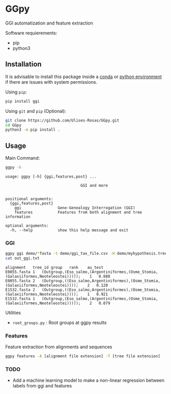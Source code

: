 # GGpy

GGI automatization and feature extraction

Software requierements:

* pip
* python3


## Installation

It is advisable to install this package inside a [conda](https://docs.conda.io/projects/conda/en/latest/user-guide/tasks/manage-environments.html) or [python environment](https://docs.python.org/3/library/venv.html) if there are issues with system permissions.

Using `pip`:

<!-- # pip install numpy # needed for python<3.7 -->

```Bash
pip install ggi
```

Using `git` and `pip` (Optional):
<!-- python3 -m pip install numpy # needed for python<3.7 -->
```Bash
git clone https://github.com/Ulises-Rosas/GGpy.git
cd GGpy
python3 -m pip install .
```

## Usage

Main Command:

```Bash
ggpy -h
```

```
usage: ggpy [-h] {ggi,features,post} ...

                                 GGI and more
                                      

positional arguments:
  {ggi,features,post}
    ggi                Gene-Genealogy Interrogation (GGI)
    features           Features from both alignment and tree information

optional arguments:
  -h, --help           show this help message and exit
```
### GGI

```Bash
ggpy ggi demo/*fasta -t demo/ggi_tax_file.csv -H demo/myhypothesis.trees  
cat out_ggi.txt
```
```
alignment	tree_id	group	rank	au_test
E0055.fasta	1	(Outgroup,(Eso_salmo,(Argentiniformes,(Osme_Stomia,(Galaxiiformes,Neoteleostei)))));	1	0.880
E0055.fasta	2	(Outgroup,((Eso_salmo,Argentiniformes),(Osme_Stomia,(Galaxiiformes,Neoteleostei))));	2	0.120
E1532.fasta	2	(Outgroup,((Eso_salmo,Argentiniformes),(Osme_Stomia,(Galaxiiformes,Neoteleostei))));	1	0.921
E1532.fasta	1	(Outgroup,(Eso_salmo,(Argentiniformes,(Osme_Stomia,(Galaxiiformes,Neoteleostei)))));	2	0.079
```

Utilities

* `root_groups.py` : Root groups at ggpy results

### Features

Feature extraction from alignments and sequences

```Bash
ggpy features -A [alignment file extension] -T [tree file extension]
```
### TODO

- Add a machine learning model to make a non-linear regression between labels from ggi and features


